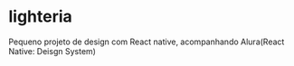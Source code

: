 # lighteria
Pequeno projeto de design com React native, acompanhando Alura(React Native: Deisgn System)
